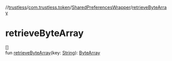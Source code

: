//[trustless](../../../index.md)/[com.trustless.token](../index.md)/[SharedPreferencesWrapper](index.md)/[retrieveByteArray](retrieve-byte-array.md)

# retrieveByteArray

[]\
fun [retrieveByteArray](retrieve-byte-array.md)(key: [String](https://kotlinlang.org/api/latest/jvm/stdlib/kotlin/-string/index.html)): [ByteArray](https://kotlinlang.org/api/latest/jvm/stdlib/kotlin/-byte-array/index.html)
